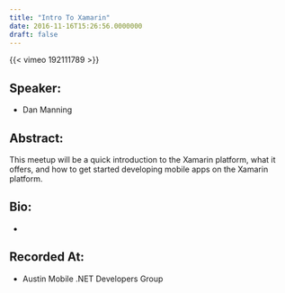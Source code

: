 ```yaml
---
title: "Intro To Xamarin"
date: 2016-11-16T15:26:56.0000000
draft: false
---
```


{{< vimeo 192111789 >}}

## Speaker:

 - Dan Manning

## Abstract:

<p>This meetup will be a quick introduction to the Xamarin platform, what it offers, and how to get started developing mobile apps on the Xamarin platform.</p>

## Bio:

 - 

## Recorded At:

 - Austin Mobile .NET Developers Group

